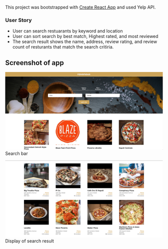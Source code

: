 This project was bootstrapped with [Create React App](https://github.com/facebook/create-react-app) and used Yelp API.

### User Story
- User can search restuarants by keyword and location
- User can sort search by best match, Highest rated, and most reviewed
- The search result shows the name, address, review rating, and review count of resturants that match the search critiria.

## Screenshot of app
![searchbar](public/ss_searchbar.png)
Search bar

![displaylist](public/ss_displaydetail.png)
Display of search result
